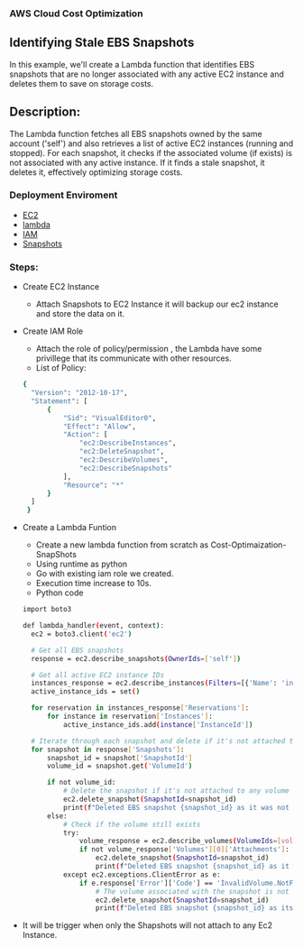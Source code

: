 ### AWS Cloud Cost Optimization

## Identifying Stale EBS Snapshots
In this example, we'll create a Lambda function that identifies EBS snapshots that are no longer associated with any active EC2 instance and deletes them to save on storage costs.

## Description:
The Lambda function fetches all EBS snapshots owned by the same account ('self') and also retrieves a list of active EC2 instances (running and stopped). For each snapshot, it checks if the associated volume (if exists) is not associated with any active instance. If it finds a stale snapshot, it deletes it, effectively optimizing storage costs.

### Deployment Enviroment 

- [EC2](https://aws.amazon.com/pm/ec2)
- [lambda](https://docs.aws.amazon.com/lambda/latest/dg/welcome.html)
- [IAM](https://docs.aws.amazon.com/rolesanywhere/latest/userguide/introduction.html)
- [Snapshots](https://docs.aws.amazon.com/AWSEC2/latest/UserGuide/EBSSnapshots.html)


### Steps:
- Create EC2 Instance 
  - Attach Snapshots to EC2 Instance it will backup our ec2 instance and store the data on it.
- Create IAM Role 
  - Attach the role of policy/permission , the Lambda have some privillege that its communicate with other resources.
  - List of Policy:
  ```bash
  {
    "Version": "2012-10-17",
    "Statement": [
        {
            "Sid": "VisualEditor0",
            "Effect": "Allow",
            "Action": [
                "ec2:DescribeInstances",
                "ec2:DeleteSnapshot",
                "ec2:DescribeVolumes",
                "ec2:DescribeSnapshots"
            ],
            "Resource": "*"
        }
    ]
   }
  ```
- Create a Lambda Funtion
  - Create a new lambda function from scratch as Cost-Optimaization-SnapShots 
  - Using runtime as python 
  - Go with existing iam role we created.
  - Execution time increase to 10s.
  - Python code 

  ```bash
  import boto3

  def lambda_handler(event, context):
    ec2 = boto3.client('ec2')

    # Get all EBS snapshots
    response = ec2.describe_snapshots(OwnerIds=['self'])

    # Get all active EC2 instance IDs
    instances_response = ec2.describe_instances(Filters=[{'Name': 'instance-state-name', 'Values': ['running']}])
    active_instance_ids = set()

    for reservation in instances_response['Reservations']:
        for instance in reservation['Instances']:
            active_instance_ids.add(instance['InstanceId'])

    # Iterate through each snapshot and delete if it's not attached to any volume or the volume is not attached to a running instance
    for snapshot in response['Snapshots']:
        snapshot_id = snapshot['SnapshotId']
        volume_id = snapshot.get('VolumeId')

        if not volume_id:
            # Delete the snapshot if it's not attached to any volume
            ec2.delete_snapshot(SnapshotId=snapshot_id)
            print(f"Deleted EBS snapshot {snapshot_id} as it was not attached to any volume.")
        else:
            # Check if the volume still exists
            try:
                volume_response = ec2.describe_volumes(VolumeIds=[volume_id])
                if not volume_response['Volumes'][0]['Attachments']:
                    ec2.delete_snapshot(SnapshotId=snapshot_id)
                    print(f"Deleted EBS snapshot {snapshot_id} as it was taken from a volume not attached to any running instance.")
            except ec2.exceptions.ClientError as e:
                if e.response['Error']['Code'] == 'InvalidVolume.NotFound':
                    # The volume associated with the snapshot is not found (it might have been deleted)
                    ec2.delete_snapshot(SnapshotId=snapshot_id)
                    print(f"Deleted EBS snapshot {snapshot_id} as its associated volume was not found.")
  ```

- It will be trigger when only the Shapshots will not attach to any Ec2 Instance.


